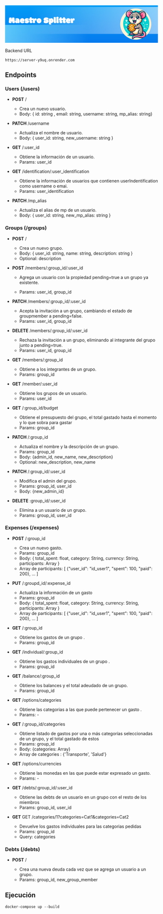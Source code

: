 ![Cover Image](portada-splitter.png)

Backend URL

```
https://server-y9uq.onrender.com
```

## Endpoints

### Users (/users)

- **POST** /

  - Crea un nuevo usuario.
  - Body: { id: string , email: string, username: string, mp_alias: string}

- **PATCH** /username

  - Actualiza el nombre de usuario.
  - Body: { user_id: string, new_username: string }

- **GET** /:user_id

  - Obtiene la información de un usuario.
  - Params: user_id

- **GET** /identification/:user_identification

  - Obtiene la información de usuarios que contienen userIndentification como username o emai.
  - Params: user_identification

- **PATCH** /mp_alias

  - Actualiza el alias de mp de un usuario.
  - Body: { user_id: string, new_mp_alias: string }

### Groups (/groups)

- **POST** /

  - Crea un nuevo grupo.
  - Body: { user_id: string, name: string, description: string }
  - Optional: description

- **POST** /members/:group_id/:user_id

  - Agrega un usuario con la propiedad pending=true a un grupo ya existente.

  - Params: user_id, group_id

- **PATCH** /members/:group_id/:user_id

  - Acepta la invitación a un grupo, cambiando el estado de groupmember a pending=false.
  - Params: user_id, group_id

- **DELETE** /members/:group_id/:user_id

  - Rechaza la invitación a un grupo, eliminando al integrante del grupo junto a pending=true.
  - Params: user_id, group_id

- **GET** /members/:group_id

  - Obtiene a los integrantes de un grupo.
  - Params: group_id

- **GET** /member/:user_id

  - Obtiene los grupos de un usuario.
  - Params: user_id

- **GET** /:group_id/budget

  - Obtiene el presupuesto del grupo, el total gastado hasta el momento y lo que sobra para gastar
  - Params: group_id

- **PATCH** /:group_id

  - Actualiza el nombre y la descripción de un grupo.
  - Params: group_id
  - Body: {admin_id, new_name, new_description}
  - Optional: new_description, new_name

- **PATCH** /:group_id/:user_id

  - Modifica el admin del grupo.
  - Params: group_id, user_id
  - Body: {new_admin_id}

- **DELETE** :group_id/:user_id

  - Elimina a un usuario de un grupo.
  - Params: group_id, user_id

### Expenses (/expenses)

- **POST** /:group_id

  - Crea un nuevo gasto.
  - Params: group_id
  - Body: { total_spent: float, category: String, currency: String, participants: Array<Hash> }
  - Array de participants: [ {"user_id": "id_user1", "spent": 100, "paid": 200}, ... ]

- **PUT** /:groupd_id/:expense_id

  - Actualiza la información de un gasto
  - Params: group_id
  - Body: { total_spent: float, category: String, currency: String, participants: Array<Hash> }
  - Array de participants: [ {"user_id": "id_user1", "spent": 100, "paid": 200}, ... ]

- **GET** /:group_id

  - Obtiene los gastos de un grupo .
  - Params: group_id

- **GET** /individual/:group_id

  - Obtiene los gastos individuales de un grupo .
  - Params: group_id

- **GET** /balance/:group_id

  - Obtiene los balances y el total adeudado de un grupo.
  - Params: group_id

- **GET** /options/categories

  - Obtiene las categorias a las que puede pertenecer un gasto .
  - Params: -

- **GET** /:group_id/categories

  - Obtiene listado de gastos por una o más categorías seleccionadas de un grupo, y el total gastado de estos
  - Params: group_id
  - Body: {categories: Array<String>}
  - Array de categories : {'Transporte', 'Salud'}

- **GET** /options/currencies

  - Obtiene las monedas en las que puede estar expresado un gasto.
  - Params: -

- **GET** /debts/:group_id/:user_id

  - Obtiene las debts de un usuario en un grupo con el resto de los miembros
  - Params: group_id, user_id

- **GET** GET /categories/1?categories=Cat1&categories=Cat2

  - Devuelve los gastos individuales para las categorias pedidas
  - Params: group_id
  - Query: categories

### Debts (/debts)

- **POST** /

  - Crea una nueva deuda cada vez que se agrega un usuario a un grupo.
  - Params: group_id, new_group_member

## Ejecución

```
docker-compose up --build
```
